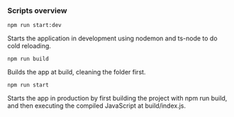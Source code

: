 ### Scripts overview

```npm run start:dev```

Starts the application in development using nodemon and ts-node to do cold reloading.

```npm run build```

Builds the app at build, cleaning the folder first.

```npm run start```

Starts the app in production by first building the project with npm run build, and then executing the compiled JavaScript at build/index.js.


